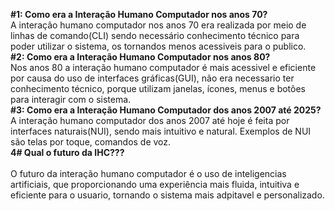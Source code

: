 <b>#1: Como era a Interação Humano Computador nos anos 70?</b>
<br>
A interação humano computador nos anos 70 era realizada por meio de linhas de comando(CLI) sendo necessário conhecimento técnico para poder utilizar o sistema, os tornandos menos acessiveis para o publico.
<br>
<b>#2: Como era a Interação Humano Computador nos anos 80?</b>
<br>
Nos anos 80 a interação humano computador é mais acessivel e eficiente por causa do uso de interfaces gráficas(GUI), não era necessario ter conhecimento técnico, porque utilizam janelas, ícones, menus e botões para interagir com o sistema.
<br>
<b>#3: Como era a Interação Humano Computador dos anos 2007 até 2025?</b>
A interação humano computador dos anos 2007 até hoje é feita por interfaces naturais(NUI), sendo mais intuitivo e natural. Exemplos de NUI são telas por toque, comandos de voz.
<br>
<b>4# Qual o futuro da IHC???<br></b>
<br>O futuro da interação humano computador é o uso de inteligencias artificiais, que proporcionando uma experiência mais fluida, intuitiva e eficiente para o usuario, tornando o sistema mais adpitavel e personalizado.
